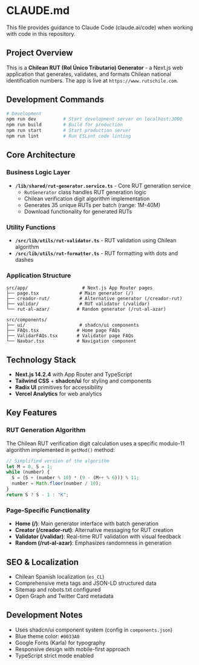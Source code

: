 # CLAUDE.md

This file provides guidance to Claude Code (claude.ai/code) when working with code in this repository.

## Project Overview

This is a **Chilean RUT (Rol Único Tributario) Generator** - a Next.js web application that generates, validates, and formats Chilean national identification numbers. The app is live at `https://www.rutschile.com`.

## Development Commands

```bash
# Development
npm run dev          # Start development server on localhost:3000
npm run build        # Build for production
npm run start        # Start production server
npm run lint         # Run ESLint code linting
```

## Core Architecture

### Business Logic Layer
- **`/lib/shared/rut-generator.service.ts`** - Core RUT generation service
  - `RutGenerator` class handles RUT generation logic
  - Chilean verification digit algorithm implementation
  - Generates 35 unique RUTs per batch (range: 1M-40M)
  - Download functionality for generated RUTs

### Utility Functions
- **`/src/lib/utils/rut-validator.ts`** - RUT validation using Chilean algorithm
- **`/src/lib/utils/rut-formatter.ts`** - RUT formatting with dots and dashes

### Application Structure
```
src/app/                    # Next.js App Router pages
├── page.tsx               # Main generator (/)
├── creador-rut/           # Alternative generator (/creador-rut)
├── validar/               # RUT validator (/validar)
└── rut-al-azar/          # Random generator (/rut-al-azar)

src/components/
├── ui/                    # shadcn/ui components
├── FAQs.tsx              # Home page FAQs
├── ValidarFAQs.tsx       # Validator page FAQs
└── Navbar.tsx            # Navigation component
```

## Technology Stack

- **Next.js 14.2.4** with App Router and TypeScript
- **Tailwind CSS** + **shadcn/ui** for styling and components
- **Radix UI** primitives for accessibility
- **Vercel Analytics** for web analytics

## Key Features

### RUT Generation Algorithm
The Chilean RUT verification digit calculation uses a specific modulo-11 algorithm implemented in `getMod()` method:
```typescript
// Simplified version of the algorithm
let M = 0, S = 1;
while (number) {
  S = (S + (number % 10) * (9 - (M++ % 6))) % 11;
  number = Math.floor(number / 10);
}
return S ? S - 1 : "K";
```

### Page-Specific Functionality
- **Home (/)**: Main generator interface with batch generation
- **Creator (/creador-rut)**: Alternative messaging for RUT creation
- **Validator (/validar)**: Real-time RUT validation with visual feedback
- **Random (/rut-al-azar)**: Emphasizes randomness in generation

## SEO & Localization

- Chilean Spanish localization (`es_CL`)
- Comprehensive meta tags and JSON-LD structured data
- Sitemap and robots.txt configured
- Open Graph and Twitter Card metadata

## Development Notes

- Uses shadcn/ui component system (config in `components.json`)
- Blue theme color: `#0033A0`
- Google Fonts (Karla) for typography
- Responsive design with mobile-first approach
- TypeScript strict mode enabled